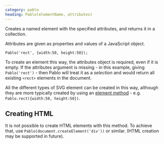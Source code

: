 ```yaml
--- 
category: pablo
heading: Pablo(elementName, attributes)
---
```


Creates a named element with the specified attributes, and returns it in a collection.

Attributes are given as properties and values of a JavaScript object.

    Pablo('rect', {width:50, height:50});

To create an element this way, the attributes object is required, even if it is empty. If the attributes argument is missing - in this example, giving `Pablo('rect')` - then Pablo will treat it as a _selection_ and would return all existing `<rect>` elements in the document.

All the different types of SVG element can be created in this way, although they are more typically created by using an [element method](/api/elements/) - e.g. `Pablo.rect({width:50, height:50})`.


## Creating HTML

It is not possible to create HTML elements with this method. To achieve that, use `Pablo(document.createElement('div'))` or similar. (HTML creation may be supported in future).
